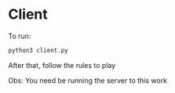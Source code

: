 # Client

To run:

```bash
python3 client.py
```

After that, follow the rules to play

Obs: You need be running the server to this work